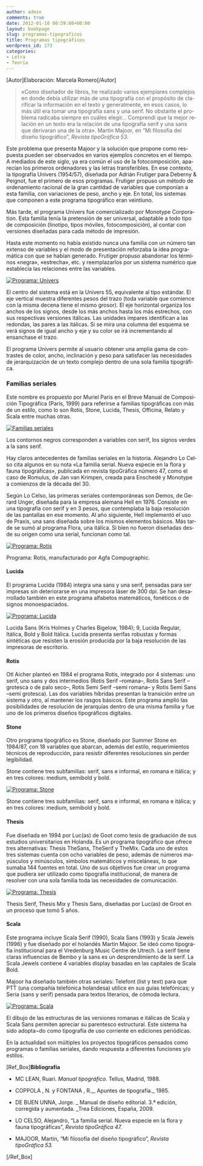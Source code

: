 ```yaml
---
author: admin
comments: true
date: 2012-01-10 00:59:08+00:00
layout: bookpage
slug: programas-tipograficos
title: Programas tipográficos
wordpress_id: 173
categories:
- Letra
- Teoría
---
```


[Autor]Elaboración: Marcela Romero[/Autor]


> «Co­mo di­se­ña­dor de li­bros, he rea­li­za­do va­rios ejem­pla­res com­ple­jos en don­de de­bía uti­li­zar más de una ti­po­gra­fía con el pro­pó­si­to de cla­ri­ficar la in­for­ma­ción en el tex­to y ge­ne­ral­men­te, en esos ca­sos, lo más útil era to­mar una ti­po­gra­fía sans y una se­rif. No obs­tan­te el pro­ble­ma ra­di­ca­ba siem­pre en cuá­les ele­gir... Com­pren­dí que la me­jor re­la­ción en un tex­to era la re­la­ción de una ti­po­gra­fía se­rif y una sans que de­ri­va­ran una de la otra». Mar­tin Ma­joor, en “Mi filosofía del diseño tipográfico”, _Revista tipoGráfica 53._


Es­te pro­ble­ma que pre­sen­ta Ma­joor y la so­lu­ción que pro­po­ne co­mo res­pues­ta pueden ser observados en va­rios ejem­plos concretos en el tiempo. A me­dia­dos de es­te si­glo, ya era co­mún el uso de la fo­to­com­po­si­ción, apa­re­cían los pri­me­ros or­de­na­do­res y las le­tras trans­fe­ri­bles. En ese con­tex­to, la ti­po­gra­fía Uni­vers (1954/57), di­se­ña­da por Adrián Fru­ti­ger pa­ra De­berny & Peig­not, fue el pri­me­ro de esos programas. Fru­ti­ger pro­pu­so un mé­to­do de or­de­na­mien­to ra­cio­nal de la gran can­ti­dad de va­ria­bles que com­po­nían a es­ta fa­mi­lia, con va­ria­cio­nes de pe­so, an­cho y eje. En total, los sistemas que com­po­nen a es­te pro­gra­ma ti­po­grá­fi­co eran veintiuno.

Más tar­de, el pro­gra­ma Uni­vers fue co­mer­cia­li­za­do por Mo­noty­pe Cor­po­ra­tion. Es­ta fa­mi­lia te­nía la pretensión de ser uni­ver­sal, adap­ta­ble a to­do ti­po de com­po­si­ción (li­no­ti­po, ti­pos mó­vi­les, fo­to­com­po­si­ción), al contar con ver­sio­nes di­se­ña­das pa­ra ca­da mé­to­do de im­pre­sión.

Has­ta es­te mo­men­to no ha­bía exis­ti­do nun­ca una fa­mi­lia con un nú­me­ro tan ex­ten­so de va­ria­bles y el mo­do de pre­sen­ta­ción re­for­za­ba la idea pro­gra­má­ti­ca con que se ha­bían ge­ne­ra­do. Fru­ti­ger pro­pu­so aban­do­nar los tér­mi­nos «ne­gra», «es­tre­cha», etc. y reem­pla­zar­los por un sis­te­ma nu­mé­ri­co que es­ta­ble­cía las re­la­cio­nes en­tre las va­ria­bles.

[![Programa: Univers](http://www.oert.org/wp-content/uploads/2012/07/T06B_01-programa_univers.jpg)](http://www.oert.org/wp-content/uploads/2012/07/T06B_01-programa_univers.jpg)

<p class="caption">El centro del sistema está en la Univers 55, equivalente al tipo estándar. El eje vertical muestra diferentes pesos del trazo (toda variable que comience con la misma decena tiene el mismo grosor). El eje horizontal organiza los anchos de los signos, desde los más anchos hasta los más estrechos, con sus respectivas versiones itálicas. Las unidades impares identifican a las redondas, las pares a las itálicas. Si se mira una columna del esquema se verá signos de igual ancho y eje y su color se irá incrementando al ensanchase el trazo.</p>

El pro­gra­ma Uni­vers per­mi­te al usua­rio ob­te­ner una am­plia ga­ma de con­tras­tes de co­lor, an­cho, in­cli­na­ción y pe­so pa­ra sa­tis­fa­cer las ne­ce­si­da­des de je­rar­qui­za­ción de un tex­to com­ple­jo den­tro de una so­la fa­mi­lia ti­po­grá­fi­ca.


### Fa­mi­lias se­ria­les


Es­te nom­bre es pro­pues­to por Mu­riel Pa­ris en el Bre­ve Ma­nual de Com­po­si­ción Ti­po­grá­fi­ca (Pa­rís, 1999) pa­ra re­fe­rir­se a fa­mi­lias ti­po­grá­fi­cas con más de un es­ti­lo, co­mo lo son Ro­tis, Sto­ne, Lu­ci­da, The­sis, Of­fi­ci­na, Relato y Sca­la en­tre mu­chas otras.

[![Familias seriales](http://www.oert.org/wp-content/uploads/2012/01/T06B_02-familias_seriales1.jpg)](http://www.oert.org/wp-content/uploads/2012/01/T06B_02-familias_seriales1.jpg)

<p class="caption">Los contornos negros corresponden a variables con serif, los signos verdes a la sans serif.</p>

Hay cla­ros an­te­ce­den­tes de fa­mi­lias se­ria­les en la his­to­ria. Ale­jan­dro Lo Cel­so ci­ta al­gu­nos en su no­ta «La fa­mi­lia se­rial. Nue­va es­pe­cie en la flo­ra y fau­na ti­po­grá­fi­cas», pu­bli­ca­da en re­vis­ta ti­po­Grá­fi­ca nú­me­ro 47, co­mo el ca­so de Ro­mu­lus, de Jan van Krim­pen, crea­da pa­ra Ens­che­dé y Mo­noty­pe a co­mien­zos de la dé­ca­da del 30.

Se­gún Lo Cel­so, las pri­me­ras se­ria­les con­tem­po­rá­neas son De­mos, de Ge­rard Un­ger, di­se­ña­da pa­ra la em­pre­sa ale­ma­na Hell en 1976. Consiste en una ti­po­gra­fía con se­rif y en 3 pe­sos, que con­tem­pla­ba la ba­ja re­so­lu­ción de las pan­ta­llas en ese mo­men­to. Al año si­guien­te, Hell im­ple­men­tó el uso de Pra­xis, una sans di­se­ña­da so­bre los mis­mos ele­men­tos bá­si­cos. Más tar­de se su­mó al pro­gra­ma Flora, una itá­li­ca. Si bien no fue­ron di­se­ña­das des­de su ori­gen co­mo una se­rial, fun­cio­nan co­mo tal.

[![Programa: Rotis](http://www.oert.org/wp-content/uploads/2012/07/T06B_03-programa_hamburge.jpg)](http://www.oert.org/wp-content/uploads/2012/07/T06B_03-programa_hamburge.jpg)

<p class="caption">Programa: Rotis, manufacturado por Agfa Compugraphic.</p>


#### Lu­ci­da


El pro­gra­ma Lu­ci­da (1984) in­te­gra una sans y una se­rif, pen­sa­das pa­ra ser im­pre­sas sin deteriorarse en una im­pre­so­ra lá­ser de 300 dpi. Se han de­sa­rro­lla­do tam­bién en es­te pro­gra­ma al­fa­be­tos ma­te­má­ti­cos, fo­né­ti­cos o de sig­nos mo­noes­pa­cia­dos.

[![Programa: Lucida](http://www.oert.org/wp-content/uploads/2012/07/T06B_04-programa_lucida.jpg)](http://www.oert.org/wp-content/uploads/2012/07/T06B_04-programa_lucida.jpg)

<p class="caption">Lucida Sans (Kris Holmes y Charles Bigelow, 1984); 9, Lucida Regular, Itálica, Bold y Bold Itálica. Lucida presenta serifas robustas y formas sintéticas que resisten la erosión producida por la baja resolución de las impresoras de escritorio.</p>


#### Ro­tis


Otl Ai­cher plan­teó en 1984 el pro­gra­ma Ro­tis, in­te­gra­do por 4 sis­te­mas: uno se­rif, uno sans y dos in­ter­me­dios (Ro­tis Se­rif –ro­ma­na–, Ro­tis Sans Se­rif –gro­tes­ca o de pa­lo se­co–, Ro­tis Se­mi Se­rif –se­mi ro­ma­na– y Ro­tis Se­mi Sans –se­mi gro­tes­ca). Las dos va­ria­bles hí­bri­das pre­sen­tan la tran­si­ción en­tre un sis­te­ma y otro, al mantener los ras­gos bá­si­cos. Es­te pro­gra­ma am­plió las po­si­bi­li­da­des de re­so­lu­ción de je­rar­quías den­tro de una mis­ma fa­mi­lia y fue uno de los pri­me­ros di­se­ños ti­po­grá­fi­cos di­gi­ta­les.


#### Sto­ne


Otro pro­gra­ma ti­po­grá­fi­co es Sto­ne, di­se­ña­do por Sum­mer Sto­ne en 1984/87, con 18 va­ria­bles que abar­can, ade­más del es­ti­lo, re­que­ri­mien­tos téc­ni­cos de re­pro­duc­ción, pa­ra re­sis­tir di­fe­ren­tes re­so­lu­cio­nes sin per­der le­gi­bi­li­dad.

Sto­ne con­tie­ne tres sub­fa­mi­lias: se­rif, sans e in­for­mal, en ro­ma­na e itá­li­ca; y en tres co­lo­res: me­dium, se­mi­bold y bold.

[![Programa: Stone](http://www.oert.org/wp-content/uploads/2012/07/T06B_05-programa_stone.jpg)](http://www.oert.org/wp-content/uploads/2012/07/T06B_05-programa_stone.jpg)

<p class="caption">Stone contiene tres subfamilias: serif, sans e informal, en romana e itálica; y en tres colores: medium, semibold y bold.</p>


#### The­sis


Fue di­se­ña­da en 1994 por Lu­c(as) de Goot co­mo te­sis de gra­dua­ción de sus es­tu­dios uni­ver­si­ta­rios en Ho­lan­da. Es un pro­gra­ma ti­po­grá­fi­co que ofre­ce tres al­ter­na­ti­vas: The­sis The­Sans, The­Se­rif y The­Mix. Ca­da uno de es­tos tres sis­te­mas cuen­ta con ocho va­ria­bles de pe­so, ade­más de nú­me­ros ma­yús­cu­los y mi­nús­cu­los, sím­bo­los ma­te­má­ti­cos y misceláneas, lo que sumaba 144 fuen­tes en to­tal. Uno de sus ob­je­ti­vos fue crear un pro­gra­ma que pu­die­ra ser uti­li­za­do co­mo ti­po­gra­fía ins­ti­tu­cio­nal, de manera de resolver con una so­la fa­mi­lia to­da las ne­ce­si­da­des de co­mu­ni­ca­ción.

[![Programa: Thesis](http://www.oert.org/wp-content/uploads/2012/07/T06B_06-programa_thesis.jpg)](http://www.oert.org/wp-content/uploads/2012/07/T06B_06-programa_thesis.jpg)

<p class="caption">Thesis Serif, Thesis Mix y Thesis Sans, diseñadas por Luc(as) de Groot en un proceso que tomó 5 años.</p>


#### Sca­la


Es­te pro­gra­ma in­clu­ye Sca­la Se­rif (1990), Sca­la Sans (1993) y Sca­la Je­wels (1996) y fue di­se­ña­do por el ho­lan­dés Mar­tin Ma­joor. Se ideó co­mo ti­po­gra­fía ins­ti­tu­cio­nal pa­ra el Vre­den­burg Mu­sic Cen­tre de Utrech. La se­rif tie­ne cla­ras in­fluen­cias de Bem­bo y la sans es un des­pren­di­mien­to de la se­rif. La Sca­la Je­wels con­tie­ne 4 va­ria­bles dis­play ba­sa­das en las ca­pi­ta­les de Sca­la Bold.

Ma­joor ha di­se­ña­do también otras se­ria­les: Te­le­font (list y text) pa­ra que PTT (una com­pa­ñía te­le­fó­ni­ca ho­lan­de­sa) uti­li­ce en sus guías te­le­fó­ni­cas; y Se­ria (sans y se­rif) pen­sa­da pa­ra tex­tos li­te­ra­rios, de có­mo­da lec­tu­ra.

[![Programa: Scala](http://www.oert.org/wp-content/uploads/2012/07/T06B_07-programa_scala.jpg)](http://www.oert.org/wp-content/uploads/2012/07/T06B_07-programa_scala.jpg)

<p class="caption">El dibujo de las estructuras de las versiones romanas e itálicas de Scala y Scala Sans permiten apreciar su parentesco estructural. Este sistema ha sido adopta¬do como tipografía de uso corriente en ediciones periódicas.</p>

En la actualidad son múltiples los proyectos tipográficos pensados como programas o familias seriales, dando respuesta a diferentes funciones y/o estilos.

[Ref_Box]**Bibliografía**



	
  * MC LEAN, Ruari. _Manual tipográfico._ Tellus, Madrid, 1988.

	
  * COPPOLA , N. y FONTANA , R.,_ Apuntes de tipografía._ 1985.

	
  * DE BUEN UNNA, Jorge. _ Manual de diseño editorial. 3.ª edición, corregida y aumentada. _Trea Ediciones, España, 2009.

	
  * LO CELSO, Alejandro, “La familia serial. Nueva especie en la flora y fauna tipográficas”, _Revista tipoGráfica 47._

	
  * MAJOOR, Martin, “Mi filosofía del diseño tipográfico”, _Revista tipoGráfica 53._


[/Ref_Box]
